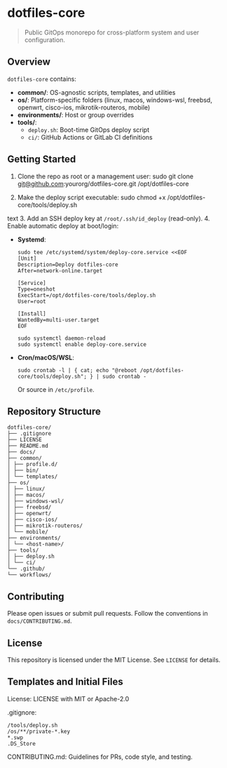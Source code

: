 # dotfiles-core

> Public GitOps monorepo for cross-platform system and user configuration.

## Overview

`dotfiles-core` contains:
- **common/**: OS-agnostic scripts, templates, and utilities  
- **os/**: Platform-specific folders (linux, macos, windows-wsl, freebsd, openwrt, cisco-ios, mikrotik-routeros, mobile)  
- **environments/**: Host or group overrides  
- **tools/**:
  - `deploy.sh`: Boot-time GitOps deploy script  
  - `ci/`: GitHub Actions or GitLab CI definitions  

## Getting Started

1. Clone the repo as root or a management user:
sudo git clone git@github.com:yourorg/dotfiles-core.git /opt/dotfiles-core

2. Make the deploy script executable:
sudo chmod +x /opt/dotfiles-core/tools/deploy.sh

text
3. Add an SSH deploy key at `/root/.ssh/id_deploy` (read-only).
4. Enable automatic deploy at boot/login:
- **Systemd**:
  ```
  sudo tee /etc/systemd/system/deploy-core.service <<EOF
  [Unit]
  Description=Deploy dotfiles-core
  After=network-online.target

  [Service]
  Type=oneshot
  ExecStart=/opt/dotfiles-core/tools/deploy.sh
  User=root

  [Install]
  WantedBy=multi-user.target
  EOF

  sudo systemctl daemon-reload
  sudo systemctl enable deploy-core.service
  ```
- **Cron/macOS/WSL**:
  ```
  sudo crontab -l | { cat; echo "@reboot /opt/dotfiles-core/tools/deploy.sh"; } | sudo crontab -
  ```
  Or source in `/etc/profile`.

## Repository Structure
```
dotfiles-core/
├── .gitignore
├── LICENSE
├── README.md
├── docs/
├── common/
│ ├── profile.d/
│ ├── bin/
│ └── templates/
├── os/
│ ├── linux/
│ ├── macos/
│ ├── windows-wsl/
│ ├── freebsd/
│ ├── openwrt/
│ ├── cisco-ios/
│ ├── mikrotik-routeros/
│ └── mobile/
├── environments/
│ └── <host-name>/
├── tools/
│ ├── deploy.sh
│ └── ci/
└── .github/
└── workflows/
```

## Contributing

Please open issues or submit pull requests. Follow the conventions in `docs/CONTRIBUTING.md`.

## License

This repository is licensed under the MIT License. See `LICENSE` for details.

## Templates and Initial Files
License: LICENSE with MIT or Apache-2.0

.gitignore:
```
/tools/deploy.sh
/os/**/private-*.key
*.swp
.DS_Store
```

CONTRIBUTING.md: Guidelines for PRs, code style, and testing.
